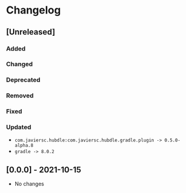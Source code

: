 # Changelog

## [Unreleased]

### Added

### Changed

### Deprecated

### Removed

### Fixed

### Updated

- `com.javiersc.hubdle:com.javiersc.hubdle.gradle.plugin -> 0.5.0-alpha.8`
- `gradle -> 8.0.2`

## [0.0.0] - 2021-10-15

- No changes
